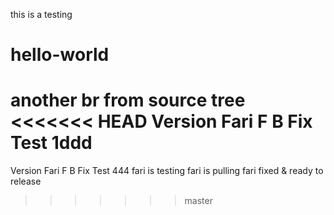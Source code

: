 this is a testing
# hello-world
another br
from source tree
<<<<<<< HEAD
Version Fari F B Fix Test 1ddd
=======
Version Fari F B Fix Test 444
fari is testing
fari is pulling
fari fixed & ready to release
>>>>>>> master
